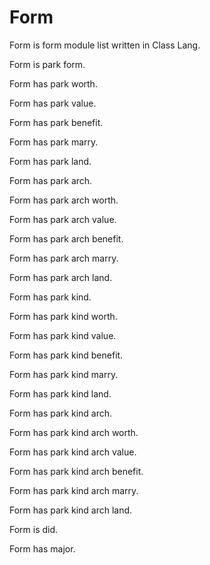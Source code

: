 # Form

Form is form module list written in Class Lang.

Form is park form.

Form has park worth.

Form has park value.

Form has park benefit.

Form has park marry.

Form has park land.

Form has park arch.

Form has park arch worth.

Form has park arch value.

Form has park arch benefit.

Form has park arch marry.

Form has park arch land.

Form has park kind.

Form has park kind worth.

Form has park kind value.

Form has park kind benefit.

Form has park kind marry.

Form has park kind land.

Form has park kind arch.

Form has park kind arch worth.

Form has park kind arch value.

Form has park kind arch benefit.

Form has park kind arch marry.

Form has park kind arch land.

Form is did.

Form has major.